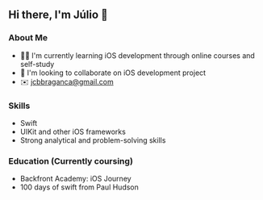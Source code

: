 ## Hi there, I'm Júlio 👋

### About Me
- :man_student: I'm currently learning iOS development through online courses and self-study
- 👯 I'm looking to collaborate on iOS development project
- :envelope: <a href="jcbbraganca@gmail.com" target="_blank">jcbbraganca@gmail.com</a>

### Skills
- Swift
- UIKit and other iOS frameworks
- Strong analytical and problem-solving skills

### Education (Currently coursing)
- Backfront Academy: iOS Journey
- 100 days of swift from Paul Hudson
